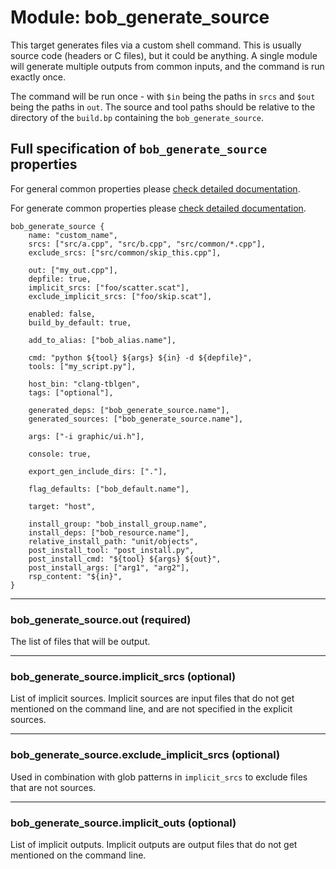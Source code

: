 Module: bob_generate_source
===========================

This target generates files via a custom shell command. This is usually source
code (headers or C files), but it could be anything. A single module will
generate multiple outputs from common inputs, and the command is run exactly
once.

The command will be run once - with `$in` being the paths in
`srcs` and `$out` being the paths in `out`.
The source and tool paths should be relative to the directory of the
`build.bp` containing the `bob_generate_source`.

## Full specification of `bob_generate_source` properties
For general common properties please
[check detailed documentation](common_module_properties.md).

For generate common properties please
[check detailed documentation](common_generate_module_properties.md).

```bp
bob_generate_source {
    name: "custom_name",
    srcs: ["src/a.cpp", "src/b.cpp", "src/common/*.cpp"],
    exclude_srcs: ["src/common/skip_this.cpp"],

    out: ["my_out.cpp"],
    depfile: true,
    implicit_srcs: ["foo/scatter.scat"],
    exclude_implicit_srcs: ["foo/skip.scat"],

    enabled: false,
    build_by_default: true,

    add_to_alias: ["bob_alias.name"],

    cmd: "python ${tool} ${args} ${in} -d ${depfile}",
    tools: ["my_script.py"],

    host_bin: "clang-tblgen",
    tags: ["optional"],

    generated_deps: ["bob_generate_source.name"],
    generated_sources: ["bob_generate_source.name"],

    args: ["-i graphic/ui.h"],

    console: true,

    export_gen_include_dirs: ["."],

    flag_defaults: ["bob_default.name"],

    target: "host",

    install_group: "bob_install_group.name",
    install_deps: ["bob_resource.name"],
    relative_install_path: "unit/objects",
    post_install_tool: "post_install.py",
    post_install_cmd: "${tool} ${args} ${out}",
    post_install_args: ["arg1", "arg2"],
    rsp_content: "${in}",
}
```

----
### **bob_generate_source.out** (required)
The list of files that will be output.

----
### **bob_generate_source.implicit_srcs** (optional)
List of implicit sources. Implicit sources are input files that do not get
mentioned on the command line, and are not specified in the explicit sources.

----
### **bob_generate_source.exclude_implicit_srcs** (optional)
Used in combination with glob patterns in `implicit_srcs` to exclude
files that are not sources.

----
### **bob_generate_source.implicit_outs** (optional)
List of implicit outputs. Implicit outputs are output files that do not get
mentioned on the command line.
